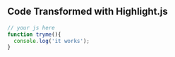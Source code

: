 ## Code Transformed with Highlight.js

```js
// your js here
function tryme(){
  console.log('it works');
}
```
